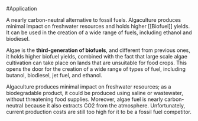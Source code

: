 #Application 

A nearly carbon-neutral alternative to fossil fuels. Algaculture produces minimal impact on freshwater resources and holds higher [[Biofuel]] yields. It can be used in the creation of a wide range of fuels, including ethanol and biodiesel.

Algae is the **third-generation of biofuels**, and different from previous ones, it holds higher biofuel yields, combined with the fact that large scale algae cultivation can take place on lands that are unsuitable for food crops. This opens the door for the creation of a wide range of types of fuel, including butanol, biodiesel, jet fuel, and ethanol.

Algaculture produces minimal impact on freshwater resources; as a biodegradable product, it could be produced using saline or wastewater, without threatening food supplies. Moreover, algae fuel is nearly carbon-neutral because it also extracts CO2 from the atmosphere. Unfortunately, current production costs are still too high for it to be a fossil fuel competitor.